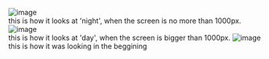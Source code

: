 ![image](https://github.com/saofi10/BUILDINGS/assets/129125993/4b634a85-443b-4d41-8fea-c178762e6a9c)
<br>this is how it looks at 'night', when the screen is no more than 1000px.
![image](https://github.com/saofi10/BUILDINGS/assets/129125993/e45a0be4-c0dd-4d9c-8469-b1d2ce7b638d)
<br>this is how it looks at 'day', when the screen is bigger than 1000px.
![image](https://github.com/saofi10/BUILDINGS/assets/129125993/c3f41b58-3c15-4c6e-a363-f66eeae17df3)
<br>this is how it was looking in the beggining
